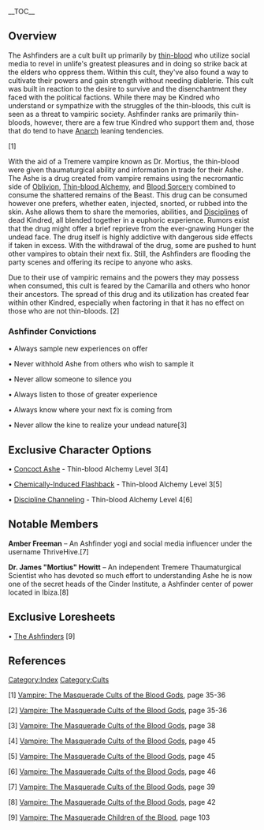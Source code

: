 \_\_TOC\_\_

## Overview

<section begin=summary/>

The Ashfinders are a cult built up primarily by
<a href="Thin-blood" class="wikilink" title="thin-blood">thin-blood</a>
who utilize social media to revel in unlife's greatest pleasures and in
doing so strike back at the elders who oppress them. Within this cult,
they've also found a way to cultivate their powers and gain strength
without needing diablerie. This cult was built in reaction to the desire
to survive and the disenchantment they faced with the political
factions. While there may be Kindred who understand or sympathize with
the struggles of the thin-bloods, this cult is seen as a threat to
vampiric society. Ashfinder ranks are primarily thin-bloods, however,
there are a few true Kindred who support them and, those that do tend to
have <a href="Anarch" class="wikilink" title="Anarch">Anarch</a> leaning
tendencies.

<section end=summary/>

[1]

With the aid of a Tremere vampire known as Dr. Mortius, the thin-blood
were given thaumaturgical ability and information in trade for their
Ashe. The Ashe is a drug created from vampire remains using the
necromantic side of
<a href="Oblivion" class="wikilink" title="Oblivion">Oblivion</a>,
<a href="Thin-blood_Alchemy" class="wikilink"
title="Thin-blood Alchemy">Thin-blood Alchemy</a>, and
<a href="Blood_Sorcery" class="wikilink" title="Blood Sorcery">Blood
Sorcery</a> combined to consume the shattered remains of the Beast. This
drug can be consumed however one prefers, whether eaten, injected,
snorted, or rubbed into the skin. Ashe allows them to share the
memories, abilities, and <a href="Disciplines" class="wikilink"
title="Disciplines">Disciplines</a> of dead Kindred, all blended
together in a euphoric experience. Rumors exist that the drug might
offer a brief reprieve from the ever-gnawing Hunger the undead face. The
drug itself is highly addictive with dangerous side effects if taken in
excess. With the withdrawal of the drug, some are pushed to hunt other
vampires to obtain their next fix. Still, the Ashfinders are flooding
the party scenes and offering its recipe to anyone who asks.

Due to their use of vampiric remains and the powers they may possess
when consumed, this cult is feared by the Camarilla and others who honor
their ancestors. The spread of this drug and its utilization has created
fear within other Kindred, especially when factoring in that it has no
effect on those who are not thin-bloods. [2]

### Ashfinder Convictions

• Always sample new experiences on offer

• Never withhold Ashe from others who wish to sample it

• Never allow someone to silence you

• Always listen to those of greater experience

• Always know where your next fix is coming from

• Never allow the kine to realize your undead nature[3]

## Exclusive Character Options

• <a href="Thin-Blood_Alchemy#Concoct_Ashe" class="wikilink"
title="Concoct Ashe">Concoct Ashe</a> - Thin-blood Alchemy Level 3[4]

• <a href="Thin-Blood_Alchemy#Chemically-Induced_Flashback"
class="wikilink" title="Chemically-Induced Flashback">Chemically-Induced
Flashback</a> - Thin-blood Alchemy Level 3[5]

• <a href="Thin-Blood_Alchemy#Discipline_Channeling" class="wikilink"
title="Discipline Channeling">Discipline Channeling</a> - Thin-blood
Alchemy Level 4[6]

## Notable Members

**Amber Freeman** – An Ashfinder yogi and social media influencer under
the username ThriveHive.[7]

**Dr. James "Mortius" Howitt** – An independent Tremere Thaumaturgical
Scientist who has devoted so much effort to understanding Ashe he is now
one of the secret heads of the Cinder Institute, a Ashfinder center of
power located in Ibiza.[8]

## Exclusive Loresheets

• <a href="Loresheets#The_Ashfinders" class="wikilink"
title="The Ashfinders">The Ashfinders</a> [9]

## References

<a href="Category:Index" class="wikilink"
title="Category:Index">Category:Index</a>
<a href="Category:Cults" class="wikilink"
title="Category:Cults">Category:Cults</a>

[1] <a href="Vampire:_The_Masquerade_Cults_of_the_Blood_Gods"
class="wikilink"
title="Vampire: The Masquerade Cults of the Blood Gods">Vampire: The
Masquerade Cults of the Blood Gods</a>, page 35-36

[2] <a href="Vampire:_The_Masquerade_Cults_of_the_Blood_Gods"
class="wikilink"
title="Vampire: The Masquerade Cults of the Blood Gods">Vampire: The
Masquerade Cults of the Blood Gods</a>, page 35-36

[3] <a href="Vampire:_The_Masquerade_Cults_of_the_Blood_Gods"
class="wikilink"
title="Vampire: The Masquerade Cults of the Blood Gods">Vampire: The
Masquerade Cults of the Blood Gods</a>, page 38

[4] <a href="Vampire:_The_Masquerade_Cults_of_the_Blood_Gods"
class="wikilink"
title="Vampire: The Masquerade Cults of the Blood Gods">Vampire: The
Masquerade Cults of the Blood Gods</a>, page 45

[5] <a href="Vampire:_The_Masquerade_Cults_of_the_Blood_Gods"
class="wikilink"
title="Vampire: The Masquerade Cults of the Blood Gods">Vampire: The
Masquerade Cults of the Blood Gods</a>, page 45

[6] <a href="Vampire:_The_Masquerade_Cults_of_the_Blood_Gods"
class="wikilink"
title="Vampire: The Masquerade Cults of the Blood Gods">Vampire: The
Masquerade Cults of the Blood Gods</a>, page 46

[7] <a href="Vampire:_The_Masquerade_Cults_of_the_Blood_Gods"
class="wikilink"
title="Vampire: The Masquerade Cults of the Blood Gods">Vampire: The
Masquerade Cults of the Blood Gods</a>, page 39

[8] <a href="Vampire:_The_Masquerade_Cults_of_the_Blood_Gods"
class="wikilink"
title="Vampire: The Masquerade Cults of the Blood Gods">Vampire: The
Masquerade Cults of the Blood Gods</a>, page 42

[9] <a href="Vampire:_The_Masquerade_Children_of_the_Blood" class="wikilink"
title="Vampire: The Masquerade Children of the Blood">Vampire: The
Masquerade Children of the Blood</a>, page 103
